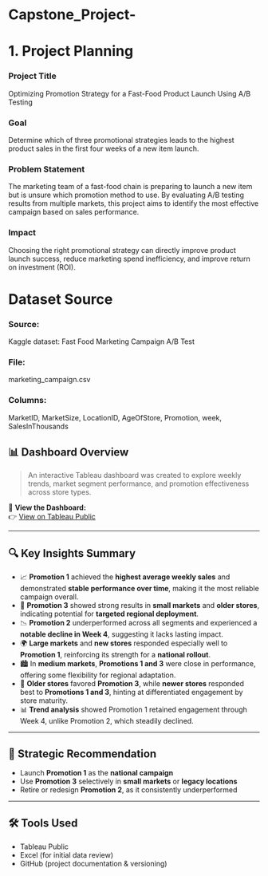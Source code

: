 # Capstone_Project-
# 1. Project Planning
### Project Title
Optimizing Promotion Strategy for a Fast-Food Product Launch Using A/B Testing

### Goal
Determine which of three promotional strategies leads to the highest product sales in the first four weeks of a new item launch.

### Problem Statement
The marketing team of a fast-food chain is preparing to launch a new item but is unsure which promotion method to use. By evaluating A/B testing results from multiple markets, this project aims to identify the most effective campaign based on sales performance.

### Impact
Choosing the right promotional strategy can directly improve product launch success, reduce marketing spend inefficiency, and improve return on investment (ROI).

# Dataset Source
### Source: 
Kaggle dataset: Fast Food Marketing Campaign A/B Test

### File: 
marketing_campaign.csv

### Columns: 
MarketID, MarketSize, LocationID, AgeOfStore, Promotion, week, SalesInThousands



## 📊 Dashboard Overview

> An interactive Tableau dashboard was created to explore weekly trends, market segment performance, and promotion effectiveness across store types.

🔗 **View the Dashboard:**  
👉 [View on Tableau Public](https://public.tableau.com/views/YOUR_DASHBOARD_LINK)

---

## 🔍 Key Insights Summary

- 📈 **Promotion 1** achieved the **highest average weekly sales** and demonstrated **stable performance over time**, making it the most reliable campaign overall.
- 🧭 **Promotion 3** showed strong results in **small markets** and **older stores**, indicating potential for **targeted regional deployment**.
- 📉 **Promotion 2** underperformed across all segments and experienced a **notable decline in Week 4**, suggesting it lacks lasting impact.
- 🌍 **Large markets** and **new stores** responded especially well to **Promotion 1**, reinforcing its strength for a **national rollout**.
- 🏙️ In **medium markets**, **Promotions 1 and 3** were close in performance, offering some flexibility for regional adaptation.
- 🧓 **Older stores** favored **Promotion 3**, while **newer stores** responded best to **Promotions 1 and 3**, hinting at differentiated engagement by store maturity.
- 📊 **Trend analysis** showed Promotion 1 retained engagement through Week 4, unlike Promotion 2, which steadily declined.

---

## 🎯 Strategic Recommendation

- Launch **Promotion 1** as the **national campaign**
- Use **Promotion 3** selectively in **small markets** or **legacy locations**
- Retire or redesign **Promotion 2**, as it consistently underperformed

---

## 🛠 Tools Used
- Tableau Public
- Excel (for initial data review)
- GitHub (project documentation & versioning)


